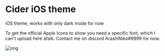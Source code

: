 # Cider iOS theme

iOS theme, works with only dark mode for now

To get the official Apple Icons to show you need a specific font, which I can't upload here afaik. Contact me on discord ArashiNiko#9999 for now.

![img](https://user-images.githubusercontent.com/42775469/172223576-f47dffee-4277-4a2a-969f-329a67a3c09b.png)
